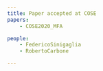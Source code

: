 ```yaml
---
title: Paper accepted at COSE
papers:
    - COSE2020_MFA

people:
    - FedericoSinigaglia
    - RobertoCarbone

---
```

